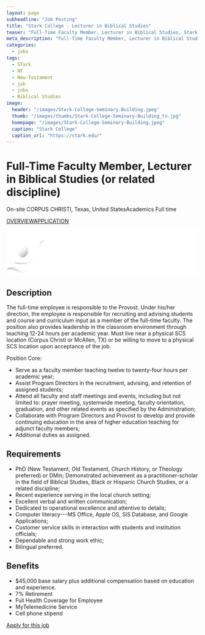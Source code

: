```yaml
---
layout: page
subheadline: "Job Posting"
title: "Stark College - Lecturer in Biblical Studies"
teaser: "Full-Time Faculty Member, Lecturer in Biblical Studies, Stark College Corpus Christi"
meta_description: "Full-Time Faculty Member, Lecturer in Biblical Studies, Stark College Corpus Christi"
categories:
  - jobs
tags:
  - STark
  - NT
  - New-Testament
  - job
  - jobs
  - Biblical Studies
image:
  header: "/images/Stark-College-Seminary-Building.jpeg"
  thumb: "/images/thumbs/Stark-College-Seminary-Building_tn.jpg"
  homepage: "/images/Stark-College-Seminary-Building.jpeg"
  caption: "Stark College"
  caption_url: "https://stark.edu/"
---
```

Full-Time Faculty Member, Lecturer in Biblical Studies (or related discipline)
==============================================================================

On-site CORPUS CHRISTI, Texas, United StatesAcademics Full time

[OVERVIEW](https://apply.workable.com/starkcollege/j/0373CE00BB/)[APPLICATION](https://apply.workable.com/starkcollege/j/0373CE00BB/apply/)

![Stark College & Seminary](/images/Stark_logo_shaded_reversed-1.webp)

Description
-----------

The full-time employee is responsible to the Provost. Under his/her direction, the employee is responsible for recruiting and advising students and course and curriculum input as a member of the full-time faculty. The position also provides leadership in the classroom environment through teaching 12-24 hours per academic year. Must live near a physical SCS location (Corpus Christi or McAllen, TX) or be willing to move to a physical SCS location upon acceptance of the job.

Position Core:

-   Serve as a faculty member teaching twelve to twenty-four hours per academic year;  
-   Assist Program Directors in the recruitment, advising, and retention of assigned students;
-   Attend all faculty and staff meetings and events, including but not limited to: prayer meeting, systemwide meeting, faculty orientation, graduation, and other related events as specified by the Administration;
-   Collaborate with Program Directors and Provost to develop and provide continuing education in the area of higher education teaching for adjunct faculty members; 
-   Additional duties as assigned.

Requirements
------------

-   PhD (New Testament, Old Testament, Church History, or Theology preferred) or DMin; Demonstrated achievement as a practitioner-scholar in the field of Biblical Studies, Black or Hispanic Church Studies, or a related discipline;
-   Recent experience serving in the local church setting;
-   Excellent verbal and written communication;
-   Dedicated to operational excellence and attentive to details;
-   Computer literacy---MS Office, Apple OS, SiS Database, and Google Applications;
-   Customer service skills in interaction with students and institution officials;
-   Dependable and strong work ethic;
-   Bilingual preferred.

Benefits
--------

-   $45,000 base salary plus additional compensation based on education and experience. 
-   7% Retirement
-   Full Health Coverage for Employee
-   MyTelemedicine Service
-   Cell phone stipend

[Apply for this job](https://apply.workable.com/starkcollege/j/0373CE00BB/apply/)